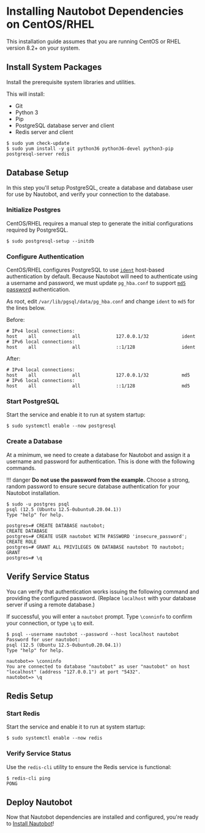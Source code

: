 # Installing Nautobot Dependencies on CentOS/RHEL

This installation guide assumes that you are running CentOS or RHEL version 8.2+ on your system.

## Install System Packages

Install the prerequisite system libraries and utilities.

This will install:

- Git
- Python 3
- Pip
- PostgreSQL database server and client
- Redis server and client

```no-highlight
$ sudo yum check-update
$ sudo yum install -y git python36 python36-devel python3-pip postgresql-server redis
```

## Database Setup

In this step you'll setup PostgreSQL, create a database and database user for use by Nautobot, and verify your
connection to the database.

### Initialize Postgres

CentOS/RHEL requires a manual step to generate the initial configurations required by PostgreSQL.

```no-highlight
$ sudo postgresql-setup --initdb
```

### Configure Authentication

CentOS/RHEL configures PostgreSQL to use [`ident`](https://www.postgresql.org/docs/current/auth-ident.html) host-based authentication by default. Because Nautobot will need to authenticate using a username and password, we must update `pg_hba.conf` to support [`md5` password](https://www.postgresql.org/docs/current/auth-password.html) authentication.

As root, edit `/var/lib/pgsql/data/pg_hba.conf` and change `ident` to `md5` for the lines below.

Before: 
```no-highlight
# IPv4 local connections:
host    all             all             127.0.0.1/32            ident
# IPv6 local connections:
host    all             all             ::1/128                 ident
```

After:
```no-highlight
# IPv4 local connections:
host    all             all             127.0.0.1/32            md5
# IPv6 local connections:
host    all             all             ::1/128                 md5
```

### Start PostgreSQL

Start the service and enable it to run at system startup:

```no-highlight
$ sudo systemctl enable --now postgresql
```

### Create a Database

At a minimum, we need to create a database for Nautobot and assign it a username and password for authentication. This
is done with the following commands.

!!! danger
    **Do not use the password from the example.** Choose a strong, random password to ensure secure database
    authentication for your Nautobot installation.

```no-highlight
$ sudo -u postgres psql
psql (12.5 (Ubuntu 12.5-0ubuntu0.20.04.1))
Type "help" for help.

postgres=# CREATE DATABASE nautobot;
CREATE DATABASE
postgres=# CREATE USER nautobot WITH PASSWORD 'insecure_password';
CREATE ROLE
postgres=# GRANT ALL PRIVILEGES ON DATABASE nautobot TO nautobot;
GRANT
postgres=# \q
```

## Verify Service Status

You can verify that authentication works issuing the following command and providing the configured password. (Replace `localhost` with your database server if using a remote database.)

If successful, you will enter a `nautobot` prompt. Type `\conninfo` to confirm your connection, or type `\q` to exit.

```no-highlight
$ psql --username nautobot --password --host localhost nautobot
Password for user nautobot:
psql (12.5 (Ubuntu 12.5-0ubuntu0.20.04.1))
Type "help" for help.

nautobot=> \conninfo
You are connected to database "nautobot" as user "nautobot" on host "localhost" (address "127.0.0.1") at port "5432".
nautobot=> \q
```

## Redis Setup

### Start Redis

Start the service and enable it to run at system startup:

```no-highlight
$ sudo systemctl enable --now redis
```

### Verify Service Status

Use the `redis-cli` utility to ensure the Redis service is functional:

```no-highlight
$ redis-cli ping
PONG
```

## Deploy Nautobot

Now that Nautobot dependencies are installed and configured, you're ready to [Install Nautobot](../nautobot)!

